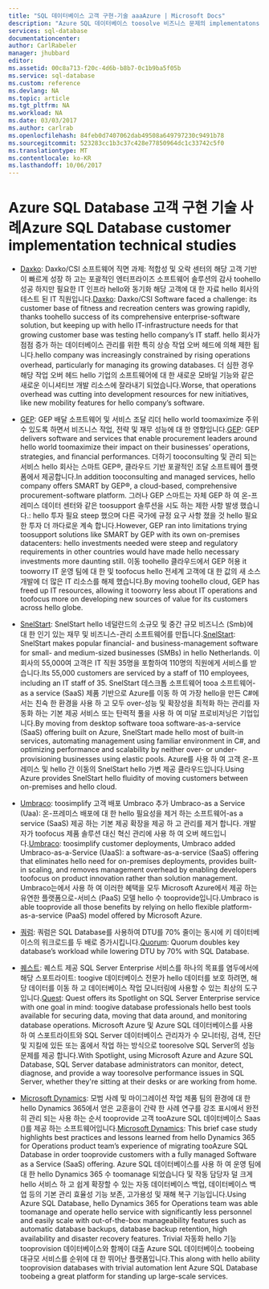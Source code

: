 ```yaml
---
title: "SQL 데이터베이스 고객 구현-기술 aaaAzure | Microsoft Docs"
description: "Azure SQL 데이터베이스 toosolve 비즈니스 문제의 implementatons 고객에 대 한 기술 세부 정보에 알아봅니다"
services: sql-database
documentationcenter: 
author: CarlRabeler
manager: jhubbard
editor: 
ms.assetid: 00c8a713-f20c-4d6b-b8b7-0c1b9ba5f05b
ms.service: sql-database
ms.custom: reference
ms.devlang: NA
ms.topic: article
ms.tgt_pltfrm: NA
ms.workload: NA
ms.date: 03/03/2017
ms.author: carlrab
ms.openlocfilehash: 84feb0d7407062dab49508a649797230c9491b78
ms.sourcegitcommit: 523283cc1b3c37c428e77850964dc1c33742c5f0
ms.translationtype: MT
ms.contentlocale: ko-KR
ms.lasthandoff: 10/06/2017
---
```

# <a name="azure-sql-database-customer-implementation-technical-studies"></a><span data-ttu-id="6edcd-103">Azure SQL Database 고객 구현 기술 사례</span><span class="sxs-lookup"><span data-stu-id="6edcd-103">Azure SQL Database customer implementation technical studies</span></span>

- <span data-ttu-id="6edcd-104">[Daxko](sql-database-implementation-daxko.md): Daxko/CSI 소프트웨어 직면 과제: 적합성 및 오락 센터의 해당 고객 기반이 빠르게 성장 하 고는 포괄적인 엔터프라이즈 소프트웨어 솔루션의 감사 toohello 성공 하지만 필요한 IT 인프라 hello와 동기화 해당 고객에 대 한 자료 hello 회사의 테스트 된 IT 직원입니다.</span><span class="sxs-lookup"><span data-stu-id="6edcd-104">[Daxko](sql-database-implementation-daxko.md): Daxko/CSI Software faced a challenge: its customer base of fitness and recreation centers was growing rapidly, thanks toohello success of its comprehensive enterprise-software solution, but keeping up with hello IT-infrastructure needs for that growing customer base was testing hello company’s IT staff.</span></span> <span data-ttu-id="6edcd-105">hello 회사가 점점 증가 하는 데이터베이스 관리를 위한 특히 상승 작업 오버 헤드에 의해 제한 됩니다.</span><span class="sxs-lookup"><span data-stu-id="6edcd-105">hello company was increasingly constrained by rising operations overhead, particularly for managing its growing databases.</span></span> <span data-ttu-id="6edcd-106">더 심한 경우 해당 작업 오버 헤드 hello 기업의 소프트웨어에 대 한 새로운 모바일 기능와 같은 새로운 이니셔티브 개발 리소스에 잘라내기 되었습니다.</span><span class="sxs-lookup"><span data-stu-id="6edcd-106">Worse, that operations overhead was cutting into development resources for new initiatives, like new mobility features for hello company’s software.</span></span>

- <span data-ttu-id="6edcd-107">[GEP](sql-database-implementation-gep.md): GEP 배달 소프트웨어 및 서비스 조달 리더 hello world toomaximize 주위 수 있도록 하면서 비즈니스 작업, 전략 및 재무 성능에 대 한 영향입니다.</span><span class="sxs-lookup"><span data-stu-id="6edcd-107">[GEP](sql-database-implementation-gep.md): GEP delivers software and services that enable procurement leaders around hello world toomaximize their impact on their businesses’ operations, strategies, and financial performances.</span></span> <span data-ttu-id="6edcd-108">더하기 tooconsulting 및 관리 되는 서비스 hello 회사는 스마트 GEP®, 클라우드 기반 포괄적인 조달 소프트웨어 플랫폼에서 제공합니다.</span><span class="sxs-lookup"><span data-stu-id="6edcd-108">In addition tooconsulting and managed services, hello company offers SMART by GEP®, a cloud-based, comprehensive procurement-software platform.</span></span> <span data-ttu-id="6edcd-109">그러나 GEP 스마트는 자체 GEP 하 여 온-프레미스 데이터 센터와 같은 toosupport 솔루션을 시도 하는 제한 사항 발생 했습니다.: hello 투자 필요 steep 했으며 다른 국가에 규정 요구 사항 졌을 것 hello 필요한 투자 더 까다로운 계속 합니다.</span><span class="sxs-lookup"><span data-stu-id="6edcd-109">However, GEP ran into limitations trying toosupport solutions like SMART by GEP with its own on-premises datacenters: hello investments needed were steep and regulatory requirements in other countries would have made hello necessary investments more daunting still.</span></span> <span data-ttu-id="6edcd-110">이동 toohello 클라우드에서 GEP 허용 it tooworry IT 운영 팀에 대 한 및 toofocus hello 전세계 고객에 대 한 값의 새 소스 개발에 더 많은 IT 리소스를 해제 했습니다.</span><span class="sxs-lookup"><span data-stu-id="6edcd-110">By moving toohello cloud, GEP has freed up IT resources, allowing it tooworry less about IT operations and toofocus more on developing new sources of value for its customers across hello globe.</span></span>

- <span data-ttu-id="6edcd-111">[SnelStart](sql-database-implementation-snelstart.md): SnelStart hello 네덜란드의 소규모 및 중간 규모 비즈니스 (Smb)에 대 한 인기 있는 재무 및 비즈니스-관리 소프트웨어를 만듭니다.</span><span class="sxs-lookup"><span data-stu-id="6edcd-111">[SnelStart](sql-database-implementation-snelstart.md): SnelStart makes popular financial- and business-management software for small- and medium-sized businesses (SMBs) in hello Netherlands.</span></span> <span data-ttu-id="6edcd-112">이 회사의 55,000여 고객은 IT 직원 35명을 포함하여 110명의 직원에게 서비스를 받습니다.</span><span class="sxs-lookup"><span data-stu-id="6edcd-112">Its 55,000 customers are serviced by a staff of 110 employees, including an IT staff of 35.</span></span> <span data-ttu-id="6edcd-113">SnelStart 데스크톱 소프트웨어 tooa 소프트웨어-as a service (SaaS) 제품 기반으로 Azure를 이동 하 여 가장 hello을 만든 C#에서는 친숙 한 환경을 사용 하 고 모두 over-성능 및 확장성을 최적화 하는 관리를 자동화 하는 기본 제공 서비스 또는 탄력적 풀을 사용 하 여 미달 프로비저닝은 기업입니다.</span><span class="sxs-lookup"><span data-stu-id="6edcd-113">By moving from desktop software tooa software-as-a-service (SaaS) offering built on Azure, SnelStart made hello most of built-in services, automating management using familiar environment in C#, and optimizing performance and scalability by neither over- or under-provisioning businesses using elastic pools.</span></span> <span data-ttu-id="6edcd-114">Azure를 사용 하 여 고객 온-프레미스 및 hello 간 이동의 SnelStart hello 가변 제공 클라우드입니다.</span><span class="sxs-lookup"><span data-stu-id="6edcd-114">Using Azure provides SnelStart hello fluidity of moving customers between on-premises and hello cloud.</span></span>

- <span data-ttu-id="6edcd-115">[Umbraco](sql-database-implementation-umbraco.md): toosimplify 고객 배포 Umbraco 추가 Umbraco-as a Service (Uaa): 온-프레미스 배포에 대 한 hello 필요성을 제거 하는 소프트웨어-as a service (SaaS) 제공 하는 기본 제공 확장을 제공 하 고 관리를 제거 합니다. 개발자가 toofocus 제품 솔루션 대신 혁신 관리에 사용 하 여 오버 헤드입니다.</span><span class="sxs-lookup"><span data-stu-id="6edcd-115">[Umbraco](sql-database-implementation-umbraco.md): toosimplify customer deployments, Umbraco added Umbraco-as-a-Service (UaaS): a software-as-a-service (SaaS) offering that eliminates hello need for on-premises deployments, provides built-in scaling, and removes management overhead by enabling developers toofocus on product innovation rather than solution management.</span></span> <span data-ttu-id="6edcd-116">Umbraco는에서 사용 하 여 이러한 혜택을 모두 Microsoft Azure에서 제공 하는 유연한 플랫폼으로-서비스 (PaaS) 모델 hello 수 tooprovide입니다.</span><span class="sxs-lookup"><span data-stu-id="6edcd-116">Umbraco is able tooprovide all those benefits by relying on hello flexible platform-as-a-service (PaaS) model offered by Microsoft Azure.</span></span>

- <span data-ttu-id="6edcd-117">[쿼럼](https://customers.microsoft.com/story/quorum-doubles-key-databases-workload-while-lowering-dtu-with-sql-database): 쿼럼은 SQL Database를 사용하여 DTU를 70% 줄이는 동시에 키 데이터베이스의 워크로드를 두 배로 증가시킵니다.</span><span class="sxs-lookup"><span data-stu-id="6edcd-117">[Quorum](https://customers.microsoft.com/story/quorum-doubles-key-databases-workload-while-lowering-dtu-with-sql-database): Quorum doubles key database’s workload while lowering DTU by 70% with SQL Database.</span></span>

- <span data-ttu-id="6edcd-118">[퀘스트](https://customers.microsoft.com/en-US/story/quest): 퀘스트 제공 SQL Server Enterprise 서비스를 하나의 목표를 염두에서에 해당 스포트라이트: toogive 데이터베이스 전문가 hello 데이터를 보호 하려면, 해당 데이터를 이동 하 고 데이터베이스 작업 모니터링에 사용할 수 있는 최상의 도구입니다.</span><span class="sxs-lookup"><span data-stu-id="6edcd-118">[Quest](https://customers.microsoft.com/en-US/story/quest): Quest offers its Spotlight on SQL Server Enterprise service with one goal in mind: toogive database professionals hello best tools available for securing data, moving that data around, and monitoring database operations.</span></span> <span data-ttu-id="6edcd-119">Microsoft Azure 및 Azure SQL 데이터베이스를 사용 하 여 스포트라이트와 SQL Server 데이터베이스 관리자가 수 모니터링, 검색, 진단 및 지킬에 있든 또는 홈에서 작업 하는 방식으로 tooresolve SQL Server의 성능 문제를 제공 합니다.</span><span class="sxs-lookup"><span data-stu-id="6edcd-119">With Spotlight, using Microsoft Azure and Azure SQL Database, SQL Server database administrators can monitor, detect, diagnose, and provide a way tooresolve performance issues in SQL Server, whether they're sitting at their desks or are working from home.</span></span>

- <span data-ttu-id="6edcd-120">[Microsoft Dynamics](https://customers.microsoft.com/story/dynamics365operationsproductteam): 모범 사례 및 마이그레이션 작업 제품 팀의 환경에 대 한 hello Dynamics 365에서 얻은 교훈을이 간략 한 사례 연구를 강조 표시에서 완전히 관리 되는 사용 하는 순서 tooprovide 고객 tooAzure SQL 데이터베이스 Saas ()를 제공 하는 소프트웨어입니다.</span><span class="sxs-lookup"><span data-stu-id="6edcd-120">[Microsoft Dynamics](https://customers.microsoft.com/story/dynamics365operationsproductteam): This brief case study highlights best practices and lessons learned from hello Dynamics 365 for Operations product team’s experience of migrating tooAzure SQL Database in order tooprovide customers with a fully managed Software as a Service (SaaS) offering.</span></span> <span data-ttu-id="6edcd-121">Azure SQL 데이터베이스를 사용 하 여 운영 팀에 대 한 hello Dynamics 365 수 toomanage 되었습니다 및 작동 담당자 덜 크게 hello 서비스 하 고 쉽게 확장할 수 있는 자동 데이터베이스 백업, 데이터베이스 백업 등의 기본 관리 효율성 기능 보존, 고가용성 및 재해 복구 기능입니다.</span><span class="sxs-lookup"><span data-stu-id="6edcd-121">Using Azure SQL Database, hello Dynamics 365 for Operations team was able toomanage and operate hello service with significantly less personnel and easily scale with out-of-the-box manageability features such as automatic database backups, database backup retention, high availability and disaster recovery features.</span></span> <span data-ttu-id="6edcd-122">Trivial 자동화 hello 기능 tooprovision 데이터베이스와 함께이 대출 Azure SQL 데이터베이스 toobeing 대규모 서비스를 순위에 대 한 뛰어난 플랫폼입니다.</span><span class="sxs-lookup"><span data-stu-id="6edcd-122">This along with hello ability tooprovision databases with trivial automation lent Azure SQL Database toobeing a great platform for standing up large-scale services.</span></span>
